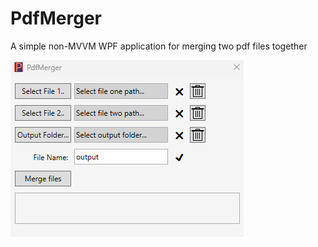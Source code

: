 # PdfMerger 

A simple non-MVVM WPF application for merging two pdf files together

![Alt text](/PdfMerger.UI/Images/PdfMergerUI.png "pdfMerger UI")
